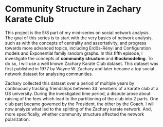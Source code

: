 # Community Structure in Zachary Karate Club

This project is the 5/8 part of my mini-series on social network analysis. The goal of this series is to start with the very basics of network analysis, such as with the concepts of centrality and assortativity, and progress towards more advanced topics, including Erdős-Rényi and Configuration models and Exponential family random graphs. In this fifth episode, I investigate the concepts of **community structure** and **Blockmodeling**. To do so, I will use a well known Zachary Karate Club dataset. This dataset was first published in 1977 by Wayne W. Zachary and later became a top social network dataset for analysing communities. 

Zachary collected this dataset over a period of multiple years by continuously tracking friendships between 34 members of a karate club at a US university. During the investigated time period, a dispute arose about raising of the fees which lead to the partitioning of the club into 2 parts. One club part became governed by the President, the other by the Coach. I will now analyze what led to the splitting of the Zachary karate network. And, more specifically, whether community structure affected the network polarization.
